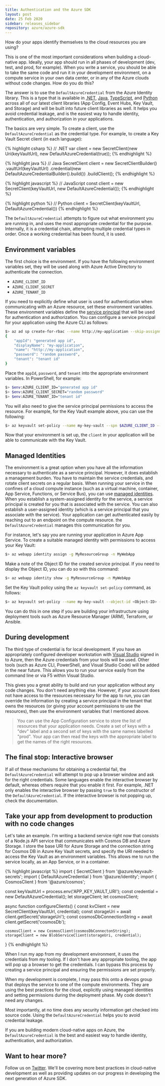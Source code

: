 ```yaml
---
title: Authentication and the Azure SDK
layout: post
date: 25 Feb 2020
sidebar: releases_sidebar
repository: azure/azure-sdk
---
```


How do your apps identify themselves to the cloud resources you are using?  

This is one of the most important considerations when building a cloud-native app.  Ideally, your app should run in all phases of development (dev, test, and prod, for example).  When you write a service, you should be able to take the same code and run it in your development environment, on a compute service in your own data center, or in any of the Azure clouds without code changes.  How do you do this?

The answer is to use the `DefaultAzureCredential` from the Azure Identity library.  This is a type that is available in [.NET](https://azuresdkdocs.blob.core.windows.net/$web/dotnet/Azure.Identity/1.1.1/api/index.html), [Java](https://azuresdkdocs.blob.core.windows.net/$web/java/azure-identity/1.1.0-beta.1/index.html), [TypeScript](https://azuresdkdocs.blob.core.windows.net/$web/javascript/azure-identity/1.0.2/index.html), and [Python](https://azuresdkdocs.blob.core.windows.net/$web/python/azure-identity/1.3.0/index.html) across all of our latest client libraries (App Config, Event Hubs, Key Vault, and Storage) and will be built into future client libraries as well.  It helps you avoid credential leakage, and is the easiest way to handle identity, authentication, and authorization in your applications.

The basics are very simple.  To create a client, use the `DefaultAzureCredential` as the credential type.  For example, to create a Key Vault Secret client (in each language):

{% highlight csharp %}
// .NET
var client = new SecretClient(new Uri(keyVaultUrl), new DefaultAzureCredential(true));
{% endhighlight %}


{% highlight java %}
// Java
SecretClient client = new SecretClientBuilder()
        .vaultUrl(keyVaultUrl)
        .credential(new DefaultAzureCredentialBuilder().build())
        .buildClient();
{% endhighlight %}

{% highlight javascript %}
// JavaScript
const client = new SecretClient(keyVaultUrl, new DefaultAzureCredential());
{% endhighlight %}

{% highlight python %}
// Python
client = SecretClient(keyVaultUrl, DefaultAzureCredential())
{% endhighlight %}

The `DefaultAzureCredential` attempts to figure out what environment you are running in, and uses the most appropriate credential for the purpose.  Internally, it is a credential chain, attempting multiple credential types in order.  Once a working credential has been found, it is used.

## Environment variables

The first choice is the environment.  If you have the following environment variables set, they will be used along with Azure Active Directory to authenticate the connection.

* `AZURE_CLIENT_ID`
* `AZURE_CLIENT_SECRET`
* `AZURE_TENANT_ID`

If you need to explicitly define what user is used for authentication when communicating with an Azure resource, set these environment variables.  These environment variables define the [service principal](https://docs.microsoft.com/en-us/azure/active-directory/develop/app-objects-and-service-principals) that will be used for authentication and authorization.  You can configure a service principal for your application using the Azure CLI as follows:

```bash
$> az ad sp create-for-rbac --name http://my-application --skip-assignment
{
    "appId": "generated app id",
    "displayName": "my-application",
    "name": "http://my-application",
    "password": "random password",
    "tenant": "tenant id"
}
```

Place the `appId`, `password`, and `tenant` into the appropriate environment variables.  In PowerShell, for example:

```bash
$> $env:AZURE_CLIENT_ID="generated app id"
$> $env:AZURE_CLIENT_SECRET="random password"
$> $env:AZURE_TENANT_ID="tenant id"
```

You will also need to give the service principal permissions to access the resource.  For example, for the Key Vault example above, you can use the following:

```bash
$> az keyvault set-policy --name my-key-vault --spn $AZURE_CLIENT_ID --secret-permissions get list
```

Now that your environment is set up, the `client` in your application will be able to communicate with the Key Vault.

## Managed Identities

The environment is a great option when you have all the information necessary to authenticate as a service principal.  However, it does establish a management burden.  You have to maintain the service credentials, and rotate client secrets on a regular basis.  When running your service in the confines of a cloud compute instance (such as a virtual machine, container, App Service, Functions, or Service Bus), you can use [managed identities](https://docs.microsoft.com/en-us/azure/active-directory/managed-identities-azure-resources/overview).  When you establish a system-assigned identity for the service, a service principal is created for you that is associated with the service.  You can also establish a user-assigned identity (which is a service principal that you associate with the service).  Your application can get authenticated easily by reaching out to an endpoint on the compute resource.  the `DefaultAzureCredential` manages this communication for you.

For instance, let's say you are running your application in Azure App Service.  To create a suitable managed identity with permissions to access your Key Vault:

```bash
$> az webapp identity assign -g MyResourceGroup -n MyWebApp
```

Make a note of the Object ID for the created service principal.  If you need to display the Object ID, you can do so with this command:

```bash
$> az webapp identity show -g MyResourceGroup -n MyWebApp
```

Set the Key Vault policy using the `az keyvault set-policy` command, as follows:

```bash
$> az keyvault set-policy --name my-key-vault --object-id <Object-ID> --secret-permissions get
```

You can do this in one step if you are building your infrastructure using deployment tools such as Azure Resource Manager (ARM), Terraform, or Ansible.  

## During development

The third type of credential is for local development.  If you have an appropriately configured developer workstation with [Visual Studio](https://visualstudio.com) signed in to Azure, then the Azure credentials from your tools will be used.  Other tools (such as Azure CLI, PowerShell, and Visual Studio Code) will be added in the near future. This allows you to run your service easily from the command line or via F5 within Visual Studio.

This gives you a great ability to build and run your application without any code changes.  You don't need anything else.  However, if your account does not have access to the resources necessary for the app to run, you can override the information by creating a service principal in the tenant that owns the resources (or giving your account permissions to use the resources), then use the environment variables that I mentioned above.

> You can use the App Configuration service to store the list of resources that your application needs.  Create a set of keys with a "dev" label and a second set of keys with the same names labelled "prod".  Your app can then read the keys with the appropriate label to get the names of the right resources.

## The final stop: Interactive browser

If all of these mechanisms for obtaining a credential fail, the `DefaultAzureCredential` will attempt to pop up a browser window and ask for the right credentials. Some languages enable the interactive browser by default, whereas others require that you enable it first.  For example, .NET only enables the interactive browser by passing `true` to the constructor of the `DefaultAzureCredential`. If the interactive browser is not popping up, check the documentation.

## Take your app from development to production with no code changes

Let's take an example.  I'm writing a backend service right now that consists of a Node.js API service that communicates with Cosmos DB and Azure Storage.  I store the base URI for Azure Storage and the connection string for Cosmos DB in Azure Key Vault secrets, and specify the URI needed to access the Key Vault as an environment variables.  This allows me to run the service locally, as an App Service, or in a container.

{% highlight javascript %}
import { SecretClient } from '@azure/keyvault-secrets';
import { DefaultAzureCredential } from '@azure/identity';
import { CosmosClient } from '@azure/cosmos';

const keyVaultUrl = process.env('APP_KEY_VAULT_URI');
const credential = new DefaultAzureCredential();
let storageClient;
let cosmosClient;

async function configureClients() {
    const kvClient = new SecretClient(keyVaultUrl, credential);
    const storageUri = await client.getSecret('storageUri');
    const cosmosDbConnectionString = await client.getSecret('cosmosDb');

    cosmosClient = new CosmosClient(cosmosDbConnectonString);
    storageClient = new BlobServiceClient(storageUri, credential);
}
{% endhighlight %}

When I run my app from my development environment, it uses the credentials from my tooling.  If I don't have any appropriate tooling, the app will pop up a browser to get the credentials.  I can bypass this process by creating a service principal and ensuring the permissions are set properly.

When my development is complete, I may pass this onto a devops group that deploys the service to one of the compute environments.  They are using the best practices for the cloud, explicitly using managed identities and setting permissions during the deployment phase.  My code doesn't need any changes.

Most importantly, at no time does any security information get checked into source code.  Using the `DefaultAzureCredential` helps you to avoid credential leakage.

If you are building modern cloud-native apps on Azure, the `DefaultAzureCredential` is the best and easiest way to handle identity, authentication, and authorization.

## Want to hear more?

Follow us on [Twitter](https://twitter.com/AzureSDK).  We'll be covering more best practices in cloud-native development as well as providing updates on our progress in developing the next generation of Azure SDK.  


